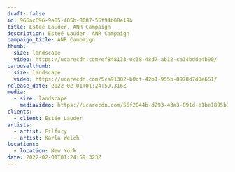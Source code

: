```yaml
---
draft: false
id: 966ac696-9a05-405b-8087-55f94b08e19b
title: Esteé Lauder, ANR Campaign
description: Esteé Lauder, ANR Campaign
campaign_title: ANR Campaign
thumb:
  size: landscape
  video: https://ucarecdn.com/ef848133-0c38-48d7-ab12-ca34bdde4b90/
carouselthumb:
  size: landscape
  video: https://ucarecdn.com/5ca91382-b0cf-42b1-955b-8978d7d0e651/
release_date: 2022-02-01T01:24:59.316Z
media:
  - size: landscape
    mediaVideo: https://ucarecdn.com/56f2044b-d293-43a3-891d-e1be1895b127/
clients:
  - client: Estée Lauder
artists:
  - artist: Filfury
  - artist: Karla Welch
locations:
  - location: New York
date: 2022-02-01T01:24:59.323Z
---
```

